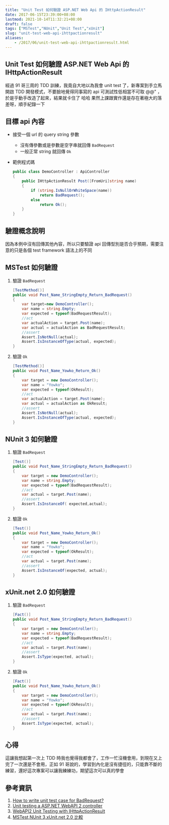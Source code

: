 ```yaml
---
title: "Unit Test 如何驗證 ASP.NET Web Api 的 IHttpActionResult"
date: 2017-06-15T23:39:00+08:00
lastmod: 2021-10-14T11:32:21+08:00
draft: false
tags: ["MSTest","NUnit","Unit Test","xUnit"]
slug: "unit-test-web-api-ihttpactionresult"
aliases:
    - /2017/06/unit-test-web-api-ihttpactionresult.html
---
```

## Unit Test 如何驗證 ASP.NET Web Api 的 IHttpActionResult

經過 91 哥三周的 TDD 訓練，我竟自大地以為我會 unit test 了，新專案到手立馬開啟 TDD 開發模式，不要臉地覺得同事寫的 api 可測試性低相當不可取 @@" ，於是乎動手改造了起來，結果就卡住了 哈哈 果然上課跟實作還是存在著極大的落差呀，順手紀錄一下

## 目標 api 內容

* 接受一個 url 的 query string 參數

  * 沒有傳參數或是參數是空字串就回傳 `BadRequest`
  * 一般正常 string 就回傳 `Ok`

* 範例程式碼

    ```cs
    public class DemoController : ApiController
    {
        public IHttpActionResult Post([FromUri]string name)
        {
            if (string.IsNullOrWhiteSpace(name))
                return BadRequest();
            else
                return Ok();
        }
    }
    ```

## 驗證概念說明

因為本例中沒有回傳其他內容，所以只要驗證 api 回傳型別是否合乎預期，需要注意的只是各個 test framework 語法上的不同

## MSTest 如何驗證

1. 驗證 `BadRequest`

    ```cs
    [TestMethod()]
    public void Post_Name_StringEmpty_Return_BadRequest()
    {
        var target=new DemoController();
        var name = string.Empty;
        var expected = typeof(BadRequestResult);
        //act
        var actualAction = target.Post(name);
        var actual = actualAction as BadRequestResult;
        //assert
        Assert.IsNotNull(actual);
        Assert.IsInstanceOfType(actual, expected);
    }
    ```

2. 驗證 `Ok`

    ```cs
    [TestMethod()]
    public void Post_Name_Yowko_Return_Ok()
    {
        var target = new DemoController();
        var name = "Yowko";
        var expected = typeof(OkResult);
        //act
        var actualAction = target.Post(name);
        var actual = actualAction as OkResult;
        //assert
        Assert.IsNotNull(actual);
        Assert.IsInstanceOfType(actual, expected);
    }

## NUnit 3 如何驗證

1. 驗證 `BadRequest`

    ```cs
    [Test()]
    public void Post_Name_StringEmpty_Return_BadRequest()
    {
        var target = new DemoController();
        var name = string.Empty;
        var expected = typeof(BadRequestResult);
        //act
        var actual = target.Post(name);
        //assert
        Assert.IsInstanceOf( expected,actual);
    }
    ```

2. 驗證 `Ok`

    ```cs
    [Test()]
    public void Post_Name_Yowko_Return_Ok()
    {
        var target = new DemoController();
        var name = "Yowko";
        var expected = typeof(OkResult);
        //act
        var actual = target.Post(name);
        //assert
        Assert.IsInstanceOf(expected, actual);
    }
    ```

## xUnit.net 2.0 如何驗證

1. 驗證 `BadRequest`

    ```cs
    [Fact()]
    public void Post_Name_StringEmpty_Return_BadRequest()
    {
        var target = new DemoController();
        var name = string.Empty;
        var expected = typeof(BadRequestResult);
        //act
        var actual = target.Post(name);
        //assert
        Assert.IsType(expected, actual);
    }
    ```

2. 驗證 `Ok`

    ```cs
    [Fact()]
    public void Post_Name_Yowko_Return_Ok()
    {
        var target = new DemoController();
        var name = "Yowko";
        var expected = typeof(OkResult);
        //act
        var actual = target.Post(name);
        //assert
        Assert.IsType(expected, actual);
    }
    ```

## 心得

這讓我想起第一次上 TDD 時我也覺得我都會了，工作一忙沒機會用，到現在又上完了一次還是不會用，正如 91 哥說的，學習到內化是沒有捷徑的，只能靠不斷的練習，還好這次專案可以讓我練練功，期望這次可以真的學會

## 參考資訊

1. [How to write unit test case for BadRequest?](https://stackoverflow.com/questions/39115867/how-to-write-unit-test-case-for-badrequest)
2. [Unit testing a ASP.NET WebAPI 2 controller](https://blogs.msmvps.com/theproblemsolver/2013/11/13/unit-testing-a-asp-net-webapi-2-controller/)
3. [WebAPI2 Unit Testing with IHttpActionResult](https://gist.github.com/RayKwon/6260978)
4. [MSTest,NUnit 3,xUnit.net 2.0 比較](/MStest-NUnit3-xUnit.net2-Compare)
